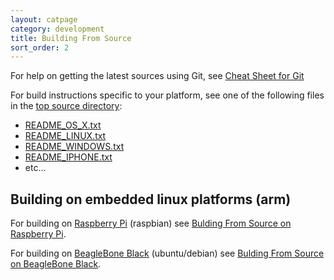 ```yaml
---
layout: catpage
category: development
title: Building From Source
sort_order: 2
---
```


For help on getting the latest sources using Git, see [Cheat Sheet for Git](git-cheat-sheet.html)

For build instructions specific to your platform, see one of the following files in the [top source directory](https://github.com/supercollider/supercollider):
* [README_OS_X.txt](https://raw.github.com/supercollider/supercollider/master/README_OS_X.txt)
* [README_LINUX.txt](https://raw.github.com/supercollider/supercollider/master/README_LINUX.txt)
* [README_WINDOWS.txt](https://raw.github.com/supercollider/supercollider/master/README_WINDOWS.txt)
* [README_IPHONE.txt](https://raw.github.com/supercollider/supercollider/master/README_IPHONE.txt)
* etc...

Building on embedded linux platforms (arm)
------------------------------------------

For building on [Raspberry Pi](http://www.raspberrypi.org) (raspbian) see [Bulding From Source on Raspberry Pi](building-raspberrypi.html).

For building on [BeagleBone Black](http://beagleboard.org/Products/BeagleBone%20Black) (ubuntu/debian) see [Bulding From Source on BeagleBone Black](building-beagleboneblack.html).
